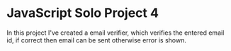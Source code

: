 # JavaScript Solo Project 4

In this project I've created a email verifier, which verifies the entered email id, if correct then email can be sent otherwise error is shown.
